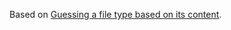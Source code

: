 Based on [Guessing a file type based on its content](http://codereview.stackexchange.com/questions/85054/guessing-a-file-type-based-on-its-content).
